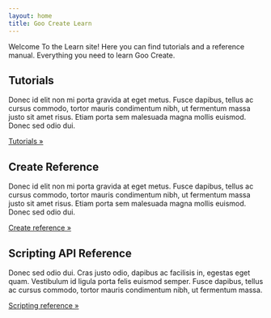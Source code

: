 ```yaml
---
layout: home
title: Goo Create Learn
---
```


Welcome To the Learn site! Here you can find tutorials and a reference manual. Everything you need to learn Goo Create.

<div class="row">
	<div class="col-lg-4">
		<h2>Tutorials</h2>
		<p>Donec id elit non mi porta gravida at eget metus. Fusce dapibus, tellus ac cursus commodo, tortor mauris condimentum nibh, ut fermentum massa justo sit amet risus. Etiam porta sem malesuada magna mollis euismod. Donec sed odio dui. </p>
		<p><a class="btn btn-primary" href="{{ '/tutorials' | prepend: site.baseurl }}" role="button">Tutorials &raquo;</a></p>
	</div>
	<div class="col-lg-4">
		<h2>Create Reference</h2>
		<p>Donec id elit non mi porta gravida at eget metus. Fusce dapibus, tellus ac cursus commodo, tortor mauris condimentum nibh, ut fermentum massa justo sit amet risus. Etiam porta sem malesuada magna mollis euismod. Donec sed odio dui. </p>
		<p><a class="btn btn-primary" href="{{ '/manual' | prepend: site.baseurl }}" role="button">Create reference &raquo;</a></p>
	</div>
	<div class="col-lg-4">
		<h2>Scripting API Reference</h2>
		<p>Donec sed odio dui. Cras justo odio, dapibus ac facilisis in, egestas eget quam. Vestibulum id ligula porta felis euismod semper. Fusce dapibus, tellus ac cursus commodo, tortor mauris condimentum nibh, ut fermentum massa.</p>
		<p><a class="btn btn-primary" href="http://code.gooengine.com/latest/docs" role="button">Scripting reference &raquo;</a></p>
	</div>
</div>
